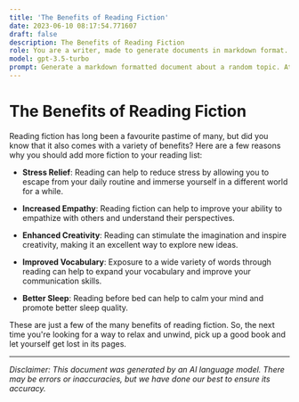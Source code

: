```yaml
---
title: 'The Benefits of Reading Fiction'
date: 2023-06-10 08:17:54.771607
draft: false
description: The Benefits of Reading Fiction
role: You are a writer, made to generate documents in markdown format. It is very important that all of the documents you generate are in valid markdown format.
model: gpt-3.5-turbo
prompt: Generate a markdown formatted document about a random topic. At the bottom, include a disclaimer explaining that the document was generated by you. The first line of the document should be the title. Make sure that the entire document is in proper markdown format, using a mix of various tags to make the document visually appealing.
---
```


# The Benefits of Reading Fiction

Reading fiction has long been a favourite pastime of many, but did you know that it also comes with a variety of benefits? Here are a few reasons why you should add more fiction to your reading list:

- **Stress Relief**: Reading can help to reduce stress by allowing you to escape from your daily routine and immerse yourself in a different world for a while.

- **Increased Empathy**: Reading fiction can help to improve your ability to empathize with others and understand their perspectives.

- **Enhanced Creativity**: Reading can stimulate the imagination and inspire creativity, making it an excellent way to explore new ideas.

- **Improved Vocabulary**: Exposure to a wide variety of words through reading can help to expand your vocabulary and improve your communication skills.

- **Better Sleep**: Reading before bed can help to calm your mind and promote better sleep quality.

These are just a few of the many benefits of reading fiction. So, the next time you're looking for a way to relax and unwind, pick up a good book and let yourself get lost in its pages.

---

*Disclaimer: This document was generated by an AI language model. There may be errors or inaccuracies, but we have done our best to ensure its accuracy.*